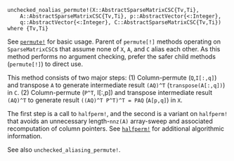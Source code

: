 ```
unchecked_noalias_permute!(X::AbstractSparseMatrixCSC{Tv,Ti},
    A::AbstractSparseMatrixCSC{Tv,Ti}, p::AbstractVector{<:Integer},
    q::AbstractVector{<:Integer}, C::AbstractSparseMatrixCSC{Tv,Ti}) where {Tv,Ti}
```

See [`permute!`](@ref) for basic usage. Parent of `permute[!]` methods operating on `SparseMatrixCSC`s that assume none of `X`, `A`, and `C` alias each other. As this method performs no argument checking, prefer the safer child methods (`permute[!]`) to direct use.

This method consists of two major steps: (1) Column-permute (`Q`,`I[:,q]`) and transpose `A` to generate intermediate result `(AQ)^T` (`transpose(A[:,q])`) in `C`. (2) Column-permute (`P^T`, I[:,p]) and transpose intermediate result `(AQ)^T` to generate result `((AQ)^T P^T)^T = PAQ` (`A[p,q]`) in `X`.

The first step is a call to `halfperm!`, and the second is a variant on `halfperm!` that avoids an unnecessary length-`nnz(A)` array-sweep and associated recomputation of column pointers. See [`halfperm!`](:func:SparseArrays.halfperm!) for additional algorithmic information.

See also `unchecked_aliasing_permute!`.
